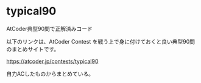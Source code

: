 # typical90
AtCoder典型90問で正解済みコード

以下のリンクは、AtCoder Contest を戦う上で身に付けておくと良い典型90問のまとめサイトです。

https://atcoder.jp/contests/typical90

自力ACしたものからまとめている。

